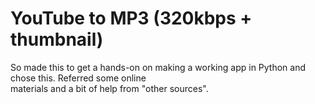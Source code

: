 # YouTube to MP3 (320kbps + thumbnail)
So made this to get a hands-on on making a working app in Python and chose this. Referred some online </br>
materials and a bit of help from "other sources".